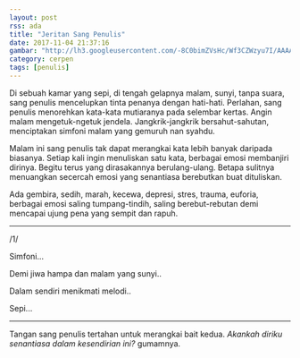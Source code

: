 ```yaml
---
layout: post
rss: ada
title: "Jeritan Sang Penulis"
date: 2017-11-04 21:37:16
gambar: "http://lh3.googleusercontent.com/-8C0bimZVsHc/Wf3CZWzyu7I/AAAAAAAACpY/mf12CSXRCg0otcMSiFc1-cPmQZMPKmX6QCLcBGAs/s900/the-writer-writing-3647594-640-428.gif"
category: cerpen
tags: [penulis]
---
```


Di sebuah kamar yang sepi, di tengah gelapnya malam, sunyi, tanpa suara, sang penulis mencelupkan tinta penanya dengan hati-hati. Perlahan, sang penulis menorehkan kata-kata mutiaranya pada selembar kertas. Angin malam mengetuk-ngetuk jendela. Jangkrik-jangkrik bersahut-sahutan, menciptakan simfoni malam yang gemuruh nan syahdu.

Malam ini sang penulis tak dapat merangkai kata lebih banyak daripada biasanya. Setiap kali ingin menuliskan satu kata, berbagai emosi membanjiri dirinya. Begitu terus yang dirasakannya berulang-ulang. Betapa sulitnya menuangkan secercah emosi yang senantiasa berebutkan buat dituliskan.

Ada gembira, sedih, marah, kecewa, depresi, stres, trauma, euforia, berbagai emosi saling tumpang-tindih, saling berebut-rebutan demi mencapai ujung pena yang sempit dan rapuh.

---

/1/

Simfoni...

Demi jiwa hampa dan malam yang sunyi..

Dalam sendiri menikmati melodi..

Sepi...

---

Tangan sang penulis tertahan untuk merangkai bait kedua. _Akankah diriku senantiasa dalam kesendirian ini?_ gumamnya.